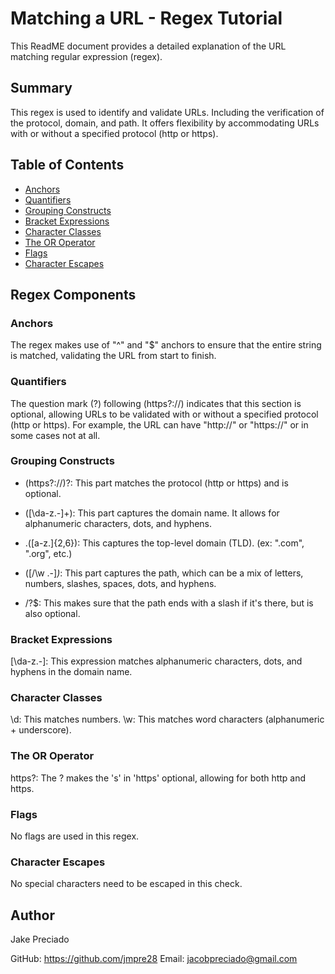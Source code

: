 # Matching a URL - Regex Tutorial

This ReadME document provides a detailed explanation of the URL matching regular expression (regex).

## Summary

  This regex is used to identify and validate URLs. Including the verification of the protocol, domain, and path. It offers flexibility by accommodating URLs with or without a specified protocol (http or https).

## Table of Contents

- [Anchors](#anchors)
- [Quantifiers](#quantifiers)
- [Grouping Constructs](#grouping-constructs)
- [Bracket Expressions](#bracket-expressions)
- [Character Classes](#character-classes)
- [The OR Operator](#the-or-operator)
- [Flags](#flags)
- [Character Escapes](#character-escapes)

## Regex Components

### Anchors
The regex makes use of "^" and "$" anchors to ensure that the entire string is matched, validating the URL from start to finish.

### Quantifiers
The question mark (?) following (https?:\/\/) indicates that this section is optional, allowing URLs to be validated with or without a specified protocol (http or https). 
For example, the URL can have "http://" or "https://" or in some cases not at all.

### Grouping Constructs
- (https?:\/\/)?: This part matches the protocol (http or https) and is optional.

- ([\da-z\.-]+): This part captures the domain name. It allows for alphanumeric characters, dots, and hyphens.

- \.([a-z\.]{2,6}): This captures the top-level domain (TLD). (ex: ".com", ".org", etc.)

- ([\/\w \.-]*)*: This part captures the path, which can be a mix of letters, numbers, slashes, spaces, dots, and hyphens.

- \/?$: This makes sure that the path ends with a slash if it's there, but is also optional.

### Bracket Expressions
[\da-z\.-]: This expression matches alphanumeric characters, dots, and hyphens in the domain name.

### Character Classes
\d: This matches numbers.
\w: This matches word characters (alphanumeric + underscore).

### The OR Operator
https?: The ? makes the 's' in 'https' optional, allowing for both http and https.

### Flags
No flags are used in this regex.

### Character Escapes
No special characters need to be escaped in this check.

## Author

Jake Preciado

GitHub: https://github.com/jmpre28
Email: jacobpreciado@gmail.com

